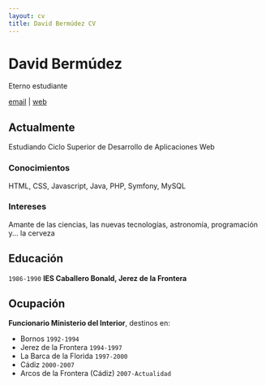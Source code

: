```yaml
---
layout: cv
title: David Bermúdez CV
---
```

# David Bermúdez
Eterno estudiante

<div id="webaddress">
<a href="mailto:davidbermudez@jerez.es">email</a>
| <a href="http://davidbermudez.es">web</a>
</div>


## Actualmente

Estudiando Ciclo Superior de Desarrollo de Aplicaciones Web

### Conocimientos 

HTML, CSS, Javascript, Java, PHP, Symfony, MySQL

### Intereses

Amante de las ciencias, las nuevas tecnologías, astronomía, programación y... la cerveza

## Educación

`1986-1990`
__IES Caballero Bonald, Jerez de la Frontera__

## Ocupación

__Funcionario Ministerio del Interior__, destinos en:
- Bornos `1992-1994`
- Jerez de la Frontera `1994-1997`
- La Barca de la Florida `1997-2000`
- Cádiz `2000-2007`
- Arcos de la Frontera (Cádiz) `2007-Actualidad`

<!-- ### Footer

Last updated: Nov 2018 -->
